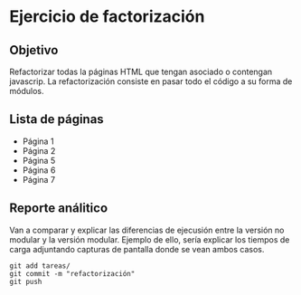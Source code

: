 # Ejercicio de factorización
## Objetivo
Refactorizar todas la páginas HTML que tengan asociado o contengan javascrip. La refactorización consiste en pasar todo el código a su forma de módulos.

## Lista de páginas
* Página 1
* Página 2
* Página 5
* Página 6
* Página 7

## Reporte análitico
Van a comparar y explicar las diferencias de ejecusión entre la versión no modular y la versión modular. Ejemplo de ello, sería explicar los tiempos de carga adjuntando capturas de pantalla donde se vean ambos casos.

```
git add tareas/
git commit -m "refactorización"
git push
```